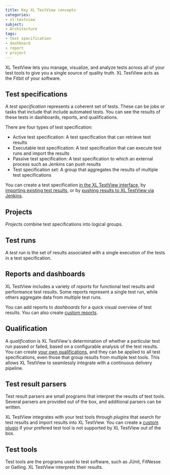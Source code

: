 ```yaml
---
title: Key XL TestView concepts
categories:
- xl-testview
subject:
- Architecture
tags:
- test specification
- dashboard
- report
- project
---
```


XL TestView lets you manage, visualize, and analyze tests across all of your test tools to give you a single source of quality truth. XL TestView acts as the Fitbit of your software.

## Test specifications

A *test specification* represents a coherent set of tests. These can be jobs or tasks that include  that include automated tests. You can see the results of these tests in dashboards, reports, and qualifications.

There are four types of test specification:

* Active test specification: A test specification that can retrieve test results
* Executable test specification: A test specification that can execute test runs and import the results
* Passive test specification: A test specification to which an external process such as Jenkins can push results
* Test specification set: A group that aggregates the results of multiple test specifications

You can create a test specification [in the XL TestView interface](/xl-testview/how-to/create-a-test-specification.html), by [importing existing test results](/xl-testview/how-to/import-test-results.html), or by [pushing results to XL TestView via Jenkins](/xl-testview/how-to/connect-to-a-jenkins-job.html).

## Projects

*Projects* combine test specifications into logical groups. 

## Test runs

A *test run* is the set of results associated with a single execution of the tests in a test specification.

## Reports and dashboards

XL TestView includes a variety of *reports* for functional test results and performance test results. Some reports represent a single test run, while others aggregate data from multiple test runs.

You can add reports to *dashboards* for a quick visual overview of test results. You can also create [custom reports](/xl-testview/how-to/create-a-custom-report.html).

## Qualification

A *qualification* is XL TestView's determination of whether a particular test run passed or failed, based on a configurable analysis of the test results. You can create [your own qualifications](/xl-testview/how-to/create-a-custom-qualification.html), and they can be applied to all test specifications, even those that group results from multiple test tools. This allows XL TestView to seamlessly integrate with a continuous delivery pipeline.

## Test result parsers
Test result parsers are small programs that interpret the results of test tools. Several parsers are provided out of the box, and additional parsers can be written. 

XL TestView integrates with your test tools through *plugins* that search for test results and import results into XL TestView. You can create a [custom plugin](/xl-testview/how-to/create-a-custom-test-results-parser.html) if your prefered test tool is not supported by XL TestView out of the box.

## Test tools
Test tools are the programs used to test software, such as JUnit, FitNesse or Gatling. XL TestView interprets their results.